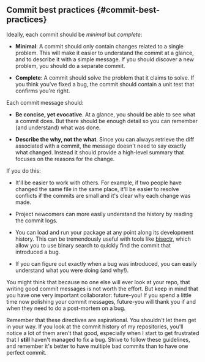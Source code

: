 ## Commit best practices {#commit-best-practices}

Ideally, each commit should be _minimal_ but _complete_:

* __Minimal__: A commit should only contain changes related to a single
  problem. This will make it easier to understand the commit at a glance, and to 
  describe it with a simple message. If you should discover a new problem, you 
  should do a separate commit.

* __Complete__: A commit should solve the problem that it claims to solve.
  If you think you've fixed a bug, the commit should contain a unit test
  that confirms you're right.

Each commit message should:

* __Be concise, yet evocative__. At a glance, you should be able to see 
  what a commit does. But there should be enough detail so you can remember
  (and understand) what was done.

* __Describe the why, not the what__. Since you can always retrieve the diff 
  associated with a commit, the message doesn't need to say exactly what 
  changed. Instead it should provide a high-level summary that focuses on the 
  reasons for the change.

If you do this:

* It'll be easier to work with others. For example, if two people have changed 
  the same file in the same place, it'll be easier to resolve conflicts if the 
  commits are small and it's clear why each change was made.
  
* Project newcomers can more easily understand the history by reading the commit 
  logs.
  
* You can load and run your package at any point along its development history. 
  This can be tremendously useful with tools like
  [bisectr](https://github.com/wch/bisectr), which allow you to use binary
  search to quickly find the commit that introduced a bug.

* If you can figure out exactly when a bug was introduced, you can easily 
  understand what you were doing (and why!).

You might think that because no one else will ever look at your repo, that writing good commit messages is not worth the effort. But keep in mind that you have one very important collaborator: future-you! If you spend a little time now polishing your commit messages, future-you will thank you if and when they need to do a post-mortem on a bug. 

Remember that these directives are aspirational. You shouldn't let them get in your way. If you look at the commit history of my repositories, you'll notice a lot of them aren't that good, especially when I start to get frustrated that I __still__ haven't managed to fix a bug. Strive to follow these guidelines, and remember it's better to have multiple bad commits than to have one perfect commit.

